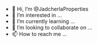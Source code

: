 - 👋 Hi, I’m @JadcherlaProperties
- 👀 I’m interested in ...
- 🌱 I’m currently learning ...
- 💞️ I’m looking to collaborate on ...
- 📫 How to reach me ...

<!---
JadcherlaProperties/JadcherlaProperties is a ✨ special ✨ repository because its `README.md` (this file) appears on your GitHub profile.
You can click the Preview link to take a look at your changes.
--->
